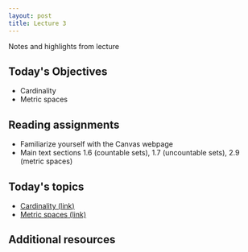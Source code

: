 ```yaml
---
layout: post
title: Lecture 3
---
```


Notes and highlights from lecture

## Today's Objectives

* Cardinality
* Metric spaces

## Reading assignments

* Familiarize yourself with the Canvas webpage
* Main text sections 1.6 (countable sets), 1.7 (uncountable sets), 2.9 (metric spaces)

## Today's topics
* <a target="_parent" href="https://wcasper.github.io/math414fall2022/topics/005-cardinality.html">Cardinality (link)</a>
* <a target="_parent" href="https://wcasper.github.io/math414fall2022/topics/006-metric-spaces.html">Metric spaces (link)</a>

## Additional resources

